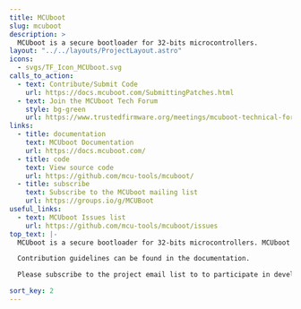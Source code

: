 ```yaml
---
title: MCUboot
slug: mcuboot
description: >
  MCUboot is a secure bootloader for 32-bits microcontrollers.
layout: "../../layouts/ProjectLayout.astro"
icons:
  - svgs/TF_Icon_MCUboot.svg
calls_to_action:
  - text: Contribute/Submit Code
    url: https://docs.mcuboot.com/SubmittingPatches.html
  - text: Join the MCUboot Tech Forum
    style: bg-green
    url: https://www.trustedfirmware.org/meetings/mcuboot-technical-forum
links:
  - title: documentation
    text: MCUboot Documentation
    url: https://docs.mcuboot.com/
  - title: code
    text: View source code
    url: https://github.com/mcu-tools/mcuboot/
  - title: subscribe
    text: Subscribe to the MCUboot mailing list
    url: https://groups.io/g/MCUBoot
useful_links:
  - text: MCUboot Issues list
    url: https://github.com/mcu-tools/mcuboot/issues
top_text: |-
  MCUboot is a secure bootloader for 32-bits microcontrollers. MCUboot defines a common infrastructure for the bootloader and the system flash layout on microcontroller systems, and provides a secure bootloader that enables easy software upgrade. MCUboot is not dependent on any specific operating system and hardware and relies on hardware porting layers from the operating system it works with.

  Contribution guidelines can be found in the documentation.

  Please subscribe to the project email list to to participate in development discussions.

sort_key: 2
---
```

